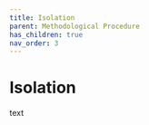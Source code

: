 ```yaml
---
title: Isolation
parent: Methodological Procedure
has_children: true
nav_order: 3
---
```


# Isolation

text
